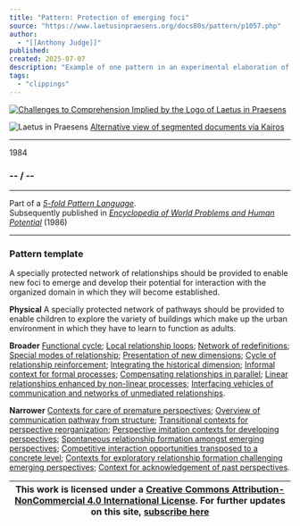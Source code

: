 ```yaml
---
title: "Pattern: Protection of emerging foci"
source: "https://www.laetusinpraesens.org/docs80s/pattern/p1057.php"
author:
  - "[[Anthony Judge]]"
published:
created: 2025-07-07
description: "Example of one pattern in an experimental elaboration of a 5-fold pattern language. This explores the parallel between patterns at the physical level, the social level, the conceptual level, and the psychic level in the light of an underlying template based on the insights of Christopher Alexander"
tags:
  - "clippings"
---
```

[![Challenges to Comprehension Implied by the Logo
of Laetus in Praesens](https://www.laetusinpraesens.org/common/images/achngcol.jpg "Challenges to Comprehension Implied by the Logo
of Laetus in Praesens")](https://www.laetusinpraesens.org/context/logo_laetus.php)

![Laetus in Praesens](https://www.laetusinpraesens.org/common/images/laetus_title2.png) [Alternative view of segmented documents via Kairos](https://kairos.laetusinpraesens.org/p1057_8_pat_h_1)

---

1984

### \-- / --

---

Part of a *[5-fold Pattern Language](https://www.laetusinpraesens.org/docs80s/84patlan.php)*.  
Subsequently published in *[Encyclopedia of World Problems and Human Potential](https://www.un-intelligible.org/projects/homeency.php)* (1986)

---

### Pattern template

A specially protected network of relationships should be provided to enable new foci to emerge and develop their potential for interaction with the organized domain in which they will become established.

**Physical** A specially protected network of pathways should be provided to enable children to explore the variety of buildings which make up the urban environment in which they have to learn to function as adults.

**Broader** [Functional cycle](https://www.laetusinpraesens.org/docs80s/pattern/p1026.php); [Local relationship loops](https://www.laetusinpraesens.org/docs80s/pattern/p1049.php); [Network of redefinitions](https://www.laetusinpraesens.org/docs80s/pattern/p1018.php); [Special modes of relationship](https://www.laetusinpraesens.org/docs80s/pattern/p1056.php); [Presentation of new dimensions](https://www.laetusinpraesens.org/docs80s/pattern/p1043.php); [Cycle of relationship reinforcement](https://www.laetusinpraesens.org/docs80s/pattern/p1031.php); [Integrating the historical dimension](https://www.laetusinpraesens.org/docs80s/pattern/p1040.php); [Informal context for formal processes](https://www.laetusinpraesens.org/docs80s/pattern/p1041.php); [Compensating relationships in parallel](https://www.laetusinpraesens.org/docs80s/pattern/p1023.php); [Linear relationships enhanced by non-linear processes](https://www.laetusinpraesens.org/docs80s/pattern/p1051.php); [Interfacing vehicles of communication and networks of unmediated relationships](https://www.laetusinpraesens.org/docs80s/pattern/p1052.php).

**Narrower** [Contexts for care of premature perspectives](https://www.laetusinpraesens.org/docs80s/pattern/p1086.php); [Overview of communication pathway from structure](https://www.laetusinpraesens.org/docs80s/pattern/p1164.php); [Transitional contexts for perspective reorganization](https://www.laetusinpraesens.org/docs80s/pattern/p1084.php); [Perspective imitation contexts for developing perspectives](https://www.laetusinpraesens.org/docs80s/pattern/p1085.php); [Spontaneous relationship formation amongst emerging perspectives](https://www.laetusinpraesens.org/docs80s/pattern/p1068.php); [Competitive interaction opportunities transposed to a concrete level](https://www.laetusinpraesens.org/docs80s/pattern/p1072.php); [Contexts for exploratory relationship formation challenging emerging perspectives](https://www.laetusinpraesens.org/docs80s/pattern/p1073.php); [Context for acknowledgement of past perspectives](https://www.laetusinpraesens.org/docs80s/pattern/p1070.php).

| This work is licensed under a [Creative Commons Attribution-NonCommercial 4.0 International License](http://creativecommons.org/licenses/by-nc/4.0/).  For further updates on this site, [subscribe here](https://laetusinpraesens.us19.list-manage.com/subscribe/post?u=1b1bc3aae057999099ff24455&id=4c64c53b45) |
| --- |